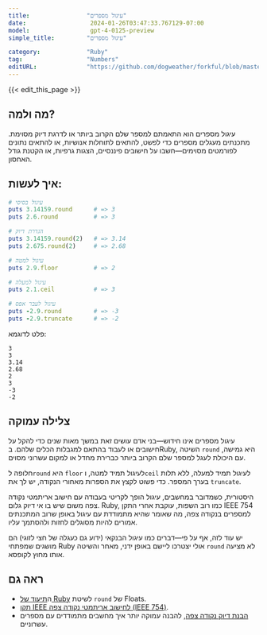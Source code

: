 ```yaml
---
title:                "עיגול מספרים"
date:                  2024-01-26T03:47:33.767129-07:00
model:                 gpt-4-0125-preview
simple_title:         "עיגול מספרים"

category:             "Ruby"
tag:                  "Numbers"
editURL:              "https://github.com/dogweather/forkful/blob/master/content/he/ruby/rounding-numbers.md"
---
```


{{< edit_this_page >}}

## מה ולמה?
עיגול מספרים הוא התאמתם למספר שלם הקרוב ביותר או לדרגת דיוק מסוימת. מתכנתים מעגלים מספרים כדי לפשט, להתאים לתוחלות אנושיות, או להתאים נתונים לפורמטים מסוימים—חשבו על חישובים פיננסיים, הצגות גרפיות, או הקטנת גודל האחסון.

## איך לעשות:

```Ruby
# עיגול בסיסי
puts 3.14159.round      # => 3
puts 2.6.round          # => 3

# הגדרת דיוק
puts 3.14159.round(2)   # => 3.14
puts 2.675.round(2)     # => 2.68

# עיגול למטה
puts 2.9.floor          # => 2

# עיגול למעלה
puts 2.1.ceil           # => 3

# עיגול לעבר אפס
puts -2.9.round         # => -3
puts -2.9.truncate      # => -2
```

פלט לדוגמא:
```
3
3
3.14
2.68
2
3
-3
-2
```

## צלילה עמוקה
עיגול מספרים אינו חידוש—בני אדם עושים זאת במשך מאות שנים כדי להקל על חישובים או לעבוד בהתאם למגבלות הכלים שלהם. בRuby, השיטה `round` היא גמישה, עם היכולת לעגל למספר שלם הקרוב ביותר כברירת מחדל או למקום עשרוני מסוים.

חלופה ל`round` היא `floor` לעיגול תמיד למטה, ו`ceil` לעיגול תמיד למעלה, ללא תלות בערך המספר. כדי פשוט לקצץ את הספרות מאחורי הנקודה, יש לך את `truncate`.

היסטורית, כשמדובר במחשבים, עיגול הופך לקריטי בעבודה עם חישוב אריתמטי נקודה צפה משום שיש בו אי דיוק גלום. Ruby, כמו רוב השפות, עוקבת אחרי התקן IEEE 754 למספרים בנקודה צפה, מה שאומר שהיא מתמודדת עם עיגול באופן שרוב המתכנתים אמורים להיות מסוגלים לחזות ולהסתמך עליו.

יש עוד לזה, אף על פי—דברים כמו עיגול הבנקאי (ידוע גם כעגלה של חצי לזוגי) הם מושגים שמפתחי Ruby אולי יצטרכו ליישם באופן ידני, מאחר והשיטה `round` לא מציעה אותו מחוץ לקופסא.

## ראה גם
- ה[תיעוד של Ruby](https://ruby-doc.org/core-3.0.0/Float.html#method-i-round) לשיטת `round` של Floats.
- [תקן IEEE לחישוב אריתמטי נקודה צפה (IEEE 754)](https://ieeexplore.ieee.org/document/4610935).
- [הבנת דיוק נקודה צפה](https://floating-point-gui.de/), להבנה עמוקה יותר איך מחשבים מתמודדים עם מספרים עשרוניים.

